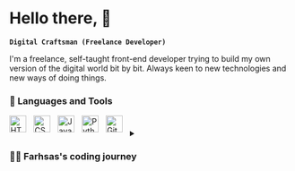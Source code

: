 # Hello there, 👋

**`Digital Craftsman (Freelance Developer)`**

I'm a freelance, self-taught front-end developer trying to build my own version of the digital world bit by bit. Always keen to new technologies and new ways of doing things.


### 🧰 Languages and Tools
<img align="left" alt="HTML" width="30px" style="padding-right:10px;" src="https://cdn.jsdelivr.net/gh/devicons/devicon/icons/html5/html5-plain.svg" />
<img align="left" alt="CSS" width="30px" style="padding-right:10px;" src="https://cdn.jsdelivr.net/gh/devicons/devicon/icons/css3/css3-plain.svg" />
<img align="left" alt="JavaScript" width="30px" style="padding-right:10px;" src="https://cdn.jsdelivr.net/gh/devicons/devicon/icons/javascript/javascript-plain.svg" />
<img align="left" alt="Python" width="30px" style="padding-right:10px;" src="https://cdn.jsdelivr.net/gh/devicons/devicon/icons/python/python-plain.svg" />
<img align="left" alt="GitHub" width="30px" style="padding-right:10px;" src="https://cdn.jsdelivr.net/gh/devicons/devicon/icons/github/github-original.svg" />

#

<details>
 <summary><h3>👨‍💻 Farhsas's coding journey</h3></summary>
    I started my coding journey as a young 8 years old with my dad. He showed how to write my firsts line of code with simple Raspberry Pi projects. Since then I've always been interested in coding/development, so I started playing with some Raspberry Pi and Arduino Projects.
    But during my college time, I discovered Web development and I immediately liked it. So I started to learn about HTML/CSS/JS to make websites. And why websites, you may ask, I've always been a creative person and creating websites from scratch using my knowledge fitted me best. But I also like security and everything attached to it. 
    So I'm ready to enter 2023 with a grind mindset to elevate my knowledge even further to build new application.
    As W. Clement Stone said : "Aim for the moon. If you miss, you may hit a star".
</details>